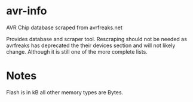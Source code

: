 avr-info
========
AVR Chip database scraped from avrfreaks.net

Provides database and scraper tool. Rescraping should not be needed as avrfreaks has
deprecated the their devices section and will not likely change. Although it is still
one of the more complete lists.

Notes
=====
Flash is in kB all other memory types are Bytes.
